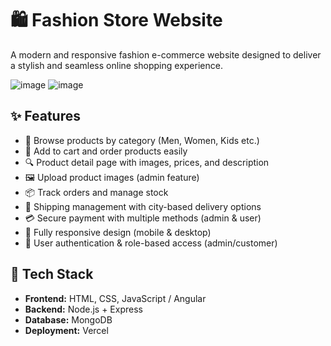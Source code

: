 # 🛍️ Fashion Store Website

A modern and responsive fashion e-commerce website designed to deliver a stylish and seamless online shopping experience.

![image](https://github.com/user-attachments/assets/a38189a2-24ce-4ecc-8a2a-d53f5aa45eee)
![image](https://github.com/user-attachments/assets/89ed3dde-ace8-4fad-a8f0-d69585764a3f)


## ✨ Features

- 🧥 Browse products by category (Men, Women, Kids etc.)
- 🛒 Add to cart and order products easily
- 🔍 Product detail page with images, prices, and description
- 🖼️ Upload product images (admin feature)
- 📦 Track orders and manage stock
- 🚚 Shipping management with city-based delivery options
- 💳 Secure payment with multiple methods (admin & user)
- 📱 Fully responsive design (mobile & desktop)
- 🔐 User authentication & role-based access (admin/customer)

## 📁 Tech Stack

- **Frontend:** HTML, CSS, JavaScript / Angular
- **Backend:** Node.js + Express
- **Database:** MongoDB
- **Deployment:** Vercel 
